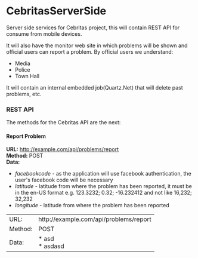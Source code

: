 CebritasServerSide
==================

Server side services for Cebritas project, this will contain REST API for consume from mobile devices.

It will also have the monitor web site in which problems will be shown and official users can report a problem.
By official users we understand:
 * Media
 * Police
 * Town Hall

It will contain an internal embedded job(Quartz.Net) that will delete past problems, etc.


### REST API

The methods for the Cebritas API are the next:

#### Report Problem

<b>URL:</b> http://example.com/api/problems/report <br>
<b>Method:</b> POST <br>
<b>Data:</b>
* <i>facebookcode</i> - as the application will use facebook authentication, the user's facebook code will be necessary
* <i>latitude</i> - latitude from where the problem has been reported, it must be in the en-US format e.g. 123.3232; 0.32; -16.232412 and not like 16,232; 32,232
* <i>longitude</i> - latitude from where the problem has been reported

<table>
  <tr>
    <td>URL:</td>
    <td>http://example.com/api/problems/report</td>
  </tr>
  <tr>
    <td>Method:</td>
    <td>POST</td>
  </tr>
  <tr>
    <td>Data:</td>
    <td>
      * asd<br>
      * asdasd
    </td>
  </tr>
</table>
